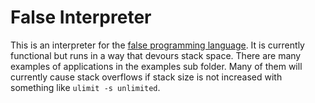 # False Interpreter

This is an interpreter for the [false programming language](https://strlen.com/false-language/).
It is currently functional but runs in a way that devours stack space.
There are many examples of applications in the examples sub folder.
Many of them will currently cause stack overflows if stack size is not increased with something like `ulimit -s unlimited`.
